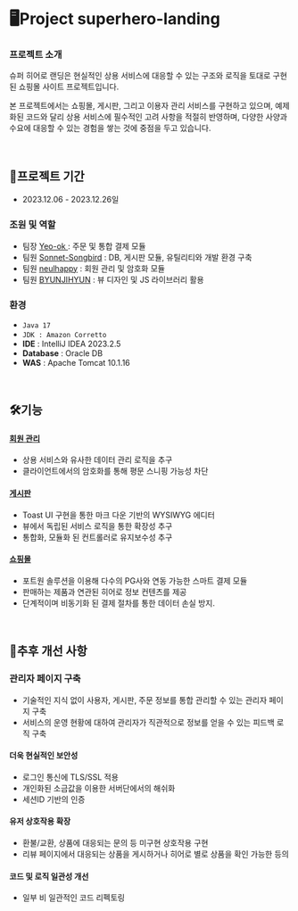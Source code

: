 # 🖥Project superhero-landing


### 프로젝트 소개
슈퍼 히어로 랜딩은 현실적인 상용 서비스에 대응할 수 있는 구조와 로직을 토대로 구현된 쇼핑몰 사이트 프로젝트입니다. 

본 프로젝트에서는 쇼핑몰, 게시판, 그리고 이용자 관리 서비스를 구현하고 있으며, 예제화된 코드와 달리 상용 서비스에 필수적인 고려 사항을 적절히 반영하며, 다양한 사양과 수요에 대응할 수 있는 경험을 쌓는 것에 중점을 두고 있습니다.

<br>

## 📝프로젝트 기간
* 2023.12.06 - 2023.12.26일

 ### 조원 및 역할
 - 팀장 <a href="https://github.com/Yeo-ok" >Yeo-ok </a> : 주문 및 통합 결제 모듈
 - 팀원 <a href="https://github.com/Sonnet-Songbird/" >Sonnet-Songbird</a> : DB, 게시판 모듈, 유틸리티와 개발 환경 구축
 - 팀원 <a href="https://github.com/neulhappy" >neulhappy</a> : 회원 관리 및 암호화 모듈
 - 팀원 <a href="mailto:bjh8332@gmail.com" >BYUNJIHYUN</a>  : 뷰 디자인 및 JS 라이브러리 활용

### 환경
- `Java 17`
- `JDK : Amazon Corretto`
- **IDE** : IntelliJ IDEA 2023.2.5
- **Database** : Oracle DB
- **WAS** : Apache Tomcat 10.1.16

<br>

## 🛠기능
#### <a href="https://github.com/Sonnet-Songbird/superhero-landing/tree/main/web/src/main/java/com/member" > 회원 관리 </a>
- 상용 서비스와 유사한 데이터 관리 로직을 추구
- 클라이언트에서의 암호화를 통해 평문 스니핑 가능성 차단

#### <a href="https://github.com/" > 게시판 </a>
- Toast UI 구현을 통한 마크 다운 기반의 WYSIWYG 에디터
- 뷰에서 독립된 서비스 로직을 통한 확장성 추구
- 통합화, 모듈화 된 컨트롤러로 유지보수성 추구 

#### <a href="https://github.com/Sonnet-Songbird/superhero-landing/tree/main/web/src/main/java/com/shop" > 쇼핑몰 </a>
- 포트원 솔루션을 이용해 다수의 PG사와 연동 가능한 스마트 결제 모듈
- 판매하는 제품과 연관된 히어로 정보 컨텐츠를 제공
- 단계적이며 비동기화 된 결제 절차를 통한 데이터 손실 방지.
<br>


## 🚀추후 개선 사항
### 관리자 페이지 구축
- 기술적인 지식 없이 사용자, 게시판, 주문 정보를 통합 관리할 수 있는 관리자 페이지 구축
- 서비스의 운영 현황에 대하여 관리자가 직관적으로 정보를 얻을 수 있는 피드백 로직 구축 

#### 더욱 현실적인 보안성
- 로그인 통신에 TLS/SSL 적용
- 개인화된 소금값을 이용한 서버단에서의 해쉬화
- 세션ID 기반의 인증

#### 유저 상호작용 확장
- 환불/교환, 상품에 대응되는 문의 등 미구현 상호작용 구현 
- 리뷰 페이지에서 대응되는 상품을 게시하거나 히어로 별로 상품을 확인 가능한 등의

#### 코드 및 로직 일관성 개선
- 일부 비 일관적인 코드 리펙토링
